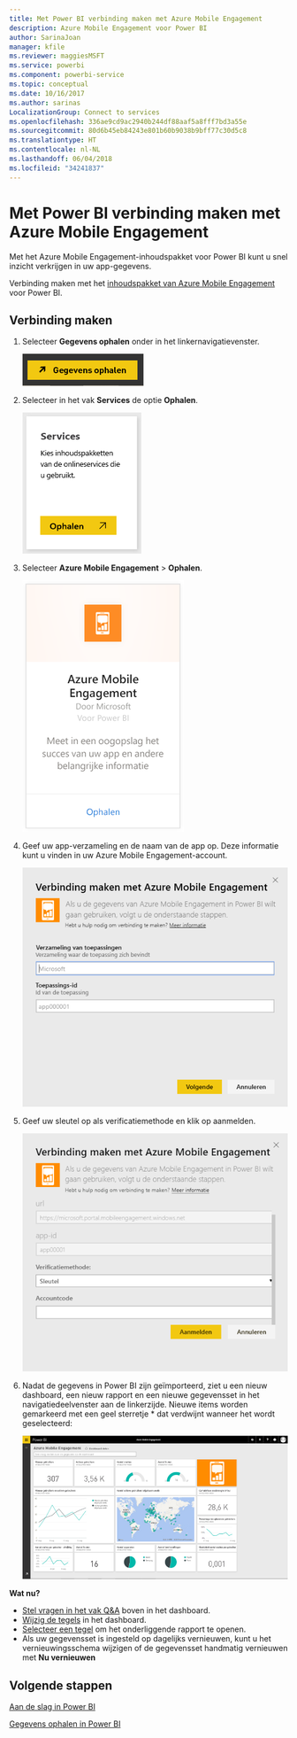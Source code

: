 ```yaml
---
title: Met Power BI verbinding maken met Azure Mobile Engagement
description: Azure Mobile Engagement voor Power BI
author: SarinaJoan
manager: kfile
ms.reviewer: maggiesMSFT
ms.service: powerbi
ms.component: powerbi-service
ms.topic: conceptual
ms.date: 10/16/2017
ms.author: sarinas
LocalizationGroup: Connect to services
ms.openlocfilehash: 336ae9cd9ac2940b244df88aaf5a8fff7bd3a55e
ms.sourcegitcommit: 80d6b45eb84243e801b60b9038b9bff77c30d5c8
ms.translationtype: HT
ms.contentlocale: nl-NL
ms.lasthandoff: 06/04/2018
ms.locfileid: "34241837"
---
```

# <a name="connect-to-azure-mobile-engagement-with-power-bi"></a>Met Power BI verbinding maken met Azure Mobile Engagement
Met het Azure Mobile Engagement-inhoudspakket voor Power BI kunt u snel inzicht verkrijgen in uw app-gegevens.

Verbinding maken met het [inhoudspakket van Azure Mobile Engagement](https://app.powerbi.com/groups/me/getdata/services/azme) voor Power BI.

## <a name="how-to-connect"></a>Verbinding maken
1. Selecteer **Gegevens ophalen** onder in het linkernavigatievenster.
   
    ![](media/service-connect-to-azure-mobile/getdata.png)
2. Selecteer in het vak **Services** de optie **Ophalen**.
   
    ![](media/service-connect-to-azure-mobile/services.png)
3. Selecteer **Azure Mobile Engagement** \> **Ophalen**.
   
    ![](media/service-connect-to-azure-mobile/azme.png) 
4. Geef uw app-verzameling en de naam van de app op. Deze informatie kunt u vinden in uw Azure Mobile Engagement-account.
   
    ![](media/service-connect-to-azure-mobile/parameters.png) 
5. Geef uw sleutel op als verificatiemethode en klik op aanmelden.
   
    ![](media/service-connect-to-azure-mobile/creds.png)
6. Nadat de gegevens in Power BI zijn geïmporteerd, ziet u een nieuw dashboard, een nieuw rapport en een nieuwe gegevensset in het navigatiedeelvenster aan de linkerzijde. Nieuwe items worden gemarkeerd met een geel sterretje \* dat verdwijnt wanneer het wordt geselecteerd:
   
    ![](media/service-connect-to-azure-mobile/dashboard.png)

 **Wat nu?**

* [Stel vragen in het vak Q&A](power-bi-q-and-a.md) boven in het dashboard.
* [Wijzig de tegels](service-dashboard-edit-tile.md) in het dashboard.
* [Selecteer een tegel](service-dashboard-tiles.md) om het onderliggende rapport te openen.
* Als uw gegevensset is ingesteld op dagelijks vernieuwen, kunt u het vernieuwingsschema wijzigen of de gegevensset handmatig vernieuwen met **Nu vernieuwen**

## <a name="next-steps"></a>Volgende stappen
[Aan de slag in Power BI](service-get-started.md)

[Gegevens ophalen in Power BI](service-get-data.md)

